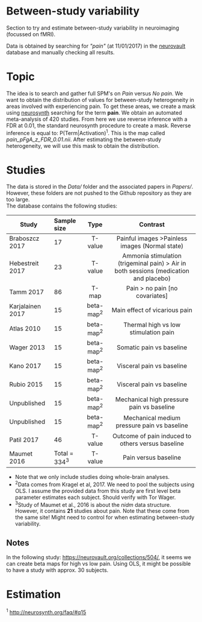 # Between-study variability

Section to try and estimate between-study variability in neuroimaging (focussed on fMRI).

Data is obtained by searching for *"pain"* (at 11/01/2017) in the [neurovault](www.neurovault.org) database and manually checking all results.

# Topic
The idea is to search and gather full SPM's on *Pain* versus *No pain*.
We want to obtain the distribution of values for between-study heterogeneity in areas involved with experiencing pain. To get these areas, we create a mask using [neurosynth](www.neurosynth.org) searching for the term **pain**.
We obtain an automated meta-analysis of 420 studies. From here we use reverse inference with a FDR at 0.01, the standard neurosynth procedure to create a mask. Reverse inference is equal to: P(Term|Activation)<sup>1</sup>.
This is the map called *pain_pFgA_z_FDR_0.01.nii*. After estimating the between-study heterogeneity, we will use this mask to obtain the distribution.

# Studies

The data is stored in the *Data/* folder and the associated papers in *Papers/*. However, these folders are not pushed to the Github repository as they are too large. <br>
The database contains the following studies:


| Study        | Sample size           | Type  |  Contrast |
| ------------- |:-------------|:-----:|:-----:|
|Braboszcz 2017 | 17            | T-value | Painful images >Painless images (Normal state) |
| Hebestreit 2017      | 23      |   T-value | Ammonia stimulation (trigeminal pain) > Air in both sessions (medication and placebo) |
| Tamm 2017 | 86      |  T-map | Pain > no pain [no covariates] |
| Karjalainen 2017 | 15      |  beta-map<sup>2</sup> | Main effect of vicarious pain |
| Atlas 2010 | 15      |  beta-map<sup>2</sup> | Thermal high vs low stimulation pain |
| Wager 2013 | 15      |  beta-map<sup>2</sup> | Somatic pain vs baseline |
| Kano 2017 | 15      |  beta-map<sup>2</sup> | Visceral pain vs baseline |
| Rubio 2015 | 15      |  beta-map<sup>2</sup> | Visceral pain vs baseline |
| Unpublished | 15      |  beta-map<sup>2</sup> | Mechanical high pressure pain vs baseline |
| Unpublished | 15      |  beta-map<sup>2</sup> | Mechanical medium pressure pain vs baseline |
| Patil 2017 | 46      |  T-value | Outcome of pain induced to others versus baseline |
| Maumet 2016 | Total = 334<sup>3</sup>      |  T-value | Pain versus baseline |


* Note that we only include studies doing whole-brain analyses.
* <sup>2</sup>Data comes from Kragel et al, 2017. We need to pool the subjects using OLS. I assume the provided data from this study are first level beta parameter estimates each subject. Should verify with Tor Wager.
* <sup>3</sup>Study of Maumet et al., 2016 is about the *nidm* data structure. However, it contains **21** studies about pain. Note that these come from the same site! Might need to control for when estimating between-study variability.

## Notes
In the following study: https://neurovault.org/collections/504/, it seems we can create beta maps for high vs low pain. Using OLS, it might be possible to have a study with approx. 30 subjects.

# Estimation


<sup>1</sup> http://neurosynth.org/faq/#q15
